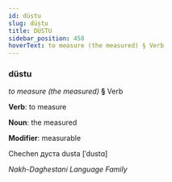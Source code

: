 ```yaml
---
id: düstu
slug: düstu
title: DÜSTU
sidebar_position: 458
hoverText: to measure (the measured) § Verb
---
```


### düstu

*to measure (the measured)* **§** Verb

**Verb**: to measure

**Noun**: the measured

**Modifier**: measurable

Chechen дуста dusta [ˈdustɑ]

*Nakh-Daghestani Language Family*